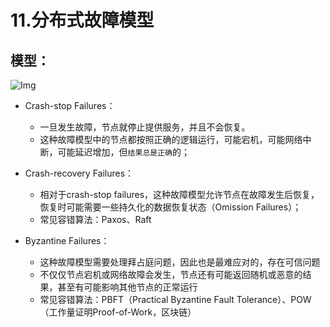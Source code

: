 # 11.分布式故障模型

## 模型：
![Img](https://raw.staticdn.net/Navyum/imgbed/pic/IMG/16baf817c09d527137f3568b6ab565a9.png)

* Crash-stop Failures：
    * 一旦发生故障，节点就停止提供服务，并且不会恢复。
    * 这种故障模型中的节点都按照正确的逻辑运行，可能宕机，可能网络中断，可能延迟增加，但`结果总是正确`的；

* Crash-recovery Failures：
    * 相对于crash-stop failures，这种故障模型允许节点在故障发生后恢复，恢复时可能需要一些持久化的数据恢复状态（Omission Failures）；
    * 常见容错算法：Paxos、Raft

* Byzantine Failures：
    * 这种故障模型需要处理拜占庭问题，因此也是最难应对的，存在可信问题
    * 不仅仅节点宕机或网络故障会发生，节点还有可能返回随机或恶意的结果，甚至有可能影响其他节点的正常运行
    * 常见容错算法：PBFT（Practical Byzantine Fault Tolerance）、POW（工作量证明Proof-of-Work，区块链）